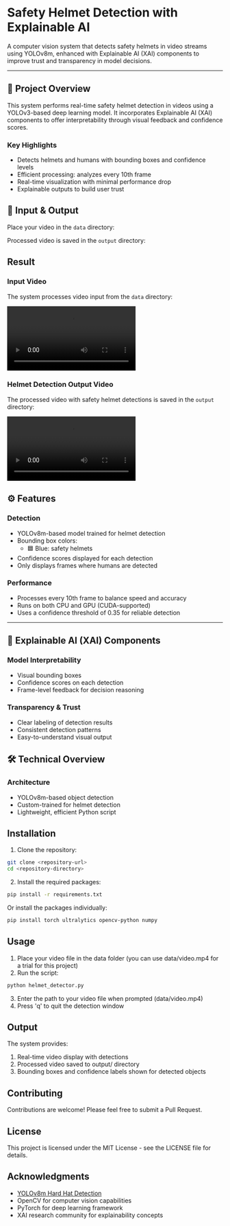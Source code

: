 # Safety Helmet Detection with Explainable AI

A computer vision system that detects safety helmets in video streams using YOLOv8m, enhanced with Explainable AI (XAI) components to improve trust and transparency in model decisions.


---

## 📌 Project Overview

This system performs real-time safety helmet detection in videos using a YOLOv3-based deep learning model. It incorporates Explainable AI (XAI) components to offer interpretability through visual feedback and confidence scores.

### Key Highlights
- Detects helmets and humans with bounding boxes and confidence levels
- Efficient processing: analyzes every 10th frame
- Real-time visualization with minimal performance drop
- Explainable outputs to build user trust

## 🎥 Input & Output
 
Place your video in the `data` directory:

Processed video is saved in the `output` directory:

## Result

### Input Video
The system processes video input from the `data` directory:

![Input Video](data/video.mp4)

### Helmet Detection Output Video
The processed video with safety helmet detections is saved in the `output` directory:

![Output Video](output/safety_helmet_detection.mp4)

## ⚙️ Features

### Detection
- YOLOv8m-based model trained for helmet detection
- Bounding box colors:
  - 🟦 Blue: safety helmets
- Confidence scores displayed for each detection
- Only displays frames where humans are detected

### Performance
- Processes every 10th frame to balance speed and accuracy
- Runs on both CPU and GPU (CUDA-supported)
- Uses a confidence threshold of 0.35 for reliable detection

---

## 🧠 Explainable AI (XAI) Components

### Model Interpretability
- Visual bounding boxes
- Confidence scores on each detection
- Frame-level feedback for decision reasoning

### Transparency & Trust
- Clear labeling of detection results
- Consistent detection patterns
- Easy-to-understand visual output

## 🛠️ Technical Overview

### Architecture
- YOLOv8m-based object detection
- Custom-trained for helmet detection
- Lightweight, efficient Python script


## Installation

1. Clone the repository:
```bash
git clone <repository-url>
cd <repository-directory>
```

2. Install the required packages:
```bash
pip install -r requirements.txt
```

Or install the packages individually:
```bash
pip install torch ultralytics opencv-python numpy
```

## Usage

1. Place your video file in the data folder (you can use data/video.mp4 for a trial for this project)
2. Run the script:
```bash
python helmet_detector.py
```
3. Enter the path to your video file when prompted (data/video.mp4)
4. Press 'q' to quit the detection window

## Output

The system provides:
1. Real-time video display with detections
2. Processed video saved to output/ directory
3. Bounding boxes and confidence labels shown for detected objects


## Contributing

Contributions are welcome! Please feel free to submit a Pull Request.

## License

This project is licensed under the MIT License - see the LICENSE file for details.

## Acknowledgments

- [YOLOv8m Hard Hat Detection](https://huggingface.co/keremberke/yolov8m-hard-hat-detection/tree/main)
- OpenCV for computer vision capabilities
- PyTorch for deep learning framework
- XAI research community for explainability concepts